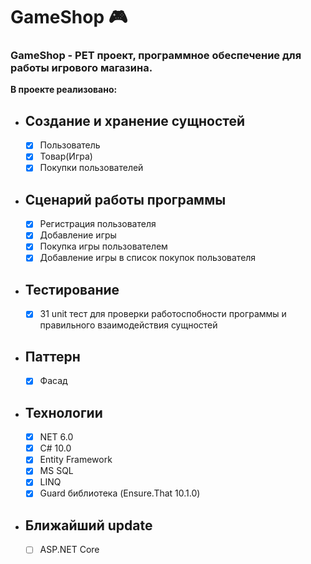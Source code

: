 # GameShop :video_game:

### GameShop - PET проект, программное обеспечение для работы игрового магазина. 
__В проекте реализовано:__
-  ## Создание и хранение сущностей
    - [X] Пользователь
    - [X] Товар(Игра)
    - [X] Покупки пользователей

-  ## Сценарий работы программы
    - [X] Регистрация пользователя
    - [X] Добавление игры
    - [X] Покупка игры пользователем
    - [X] Добавление игры в список покупок пользователя

 - ## Тестирование
    - [X] 31 unit тест для проверки работоспобности программы и правильного взаимодействия сущностей

 - ##  Паттерн
    - [X] Фасад

 - ## Технологии
    - [X] NET 6.0
    - [X] C# 10.0
    - [X] Entity Framework
    - [X] MS SQL
    - [X] LINQ
    - [X] Guard библиотека (Ensure.That 10.1.0)

 - ## Ближайший update
    - [ ] ASP.NET Core
